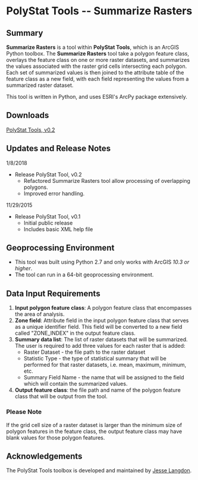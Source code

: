 # PolyStat Tools -- Summarize Rasters

## Summary

**Summarize Rasters** is a tool within **PolyStat Tools**, which is an ArcGIS Python toolbox. The **Summarize Rasters** tool 
take a polygon feature class, overlays the feature class on one or more raster datasets, and summarizes the values associated
 with the raster grid cells intersecting each polygon. Each set of summarized values is then joined to the attribute table of the 
 feature class as a new field, with each field representing the values from a summarized raster dataset.

This tool is written in Python, and uses ESRI's ArcPy package extensively.

## Downloads

[PolyStat Tools, v0.2](Downloads/PolyStat02.zip)

## Updates and Release Notes

1/8/2018

* Release PolyStat Tool, v0.2
    * Refactored Summarize Rasters tool allow processing of overlapping polygons.
    * Improved error handling.

11/29/2015

* Release PolyStat Tool, v0.1
    * Initial public release
    * Includes basic XML help file

## Geoprocessing Environment

* This tool was built using Python 2.7 and only works with ArcGIS *10.3 or higher*.
* The tool can run in a 64-bit geoprocessing environment.

## Data Input Requirements

1. **Input polygon feature class**: A polygon feature class that encompasses the area of analysis.
2. **Zone field**: Attribute field in the input polygon feature class that serves as a unique identifier field.  This field will be converted to a new field called "ZONE_INDEX" in the output feature class.
3. **Summary data list**: The list of raster datasets that will be summarized.  The user is required to add three values for each raster that is added:
    * Raster Dataset - the file path to the raster dataset
    * Statistic Type - the type of statistical summary that will be performed for that raster datasets, i.e. mean, maximum, minimum, etc.
    * Summary Field Name - the name that will be assigned to the field which will contain the summarized values.
4. **Output feature class**: the file path and name of the polygon feature class that will be output from the tool.

### Please Note
If the grid cell size of a raster dataset is larger than the minimum size of polygon features in the feature class, the output feature class may have blank values for those polygon features.


## Acknowledgements
The PolyStat Tools toolbox is developed and maintained by [Jesse Langdon](mailto:jesselangdon@gmail.com).